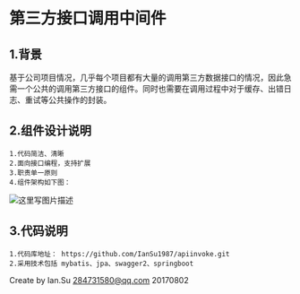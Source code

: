 # 第三方接口调用中间件

## 1.背景
  基于公司项目情况，几乎每个项目都有大量的调用第三方数据接口的情况，因此急需一个公共的调用第三方接口的组件。同时也需要在调用过程中对于缓存、出错日志、重试等公共操作的封装。

  
## 2.组件设计说明
    1.代码简洁、清晰
    2.面向接口编程，支持扩展
    3.职责单一原则
    4.组件架构如下图：
![这里写图片描述](http://note.youdao.com/yws/public/resource/cd7aef06055279772d47aedeb8d6f5f7/xmlnote/9D1FE41C027442B1A1CD3DD32136DE21/8898)
    
## 3.代码说明
    1.代码库地址： https://github.com/IanSu1987/apiinvoke.git
    2.采用技术包括 mybatis、jpa、swagger2、springboot
    


Create by Ian.Su   284731580@qq.com 20170802





